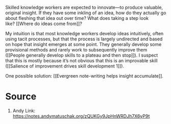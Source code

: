 Skilled knowledge workers are expected to innovate—to produce valuable, original insight. If they have some inkling of an idea, how do they actually go about fleshing that idea out over time? What does taking a step look like? [[Where do ideas come from]]?

My intuition is that most knowledge workers develop ideas intuitively, often using tacit processes, but that the process is largely undirected and based on hope that insight emerges at some point. They generally develop some provisional methods and rarely work to subsequently improve them ([[People generally develop skills to a plateau and then stop]]). I suspect that this is mostly because it’s not obvious that this is an improvable skill ([[Salience of improvement drives skill development 1]]).

One possible solution: [[Evergreen note-writing helps insight accumulate]].

# Source
1. Andy Link: https://notes.andymatuschak.org/zQUKGy9JpHnWRDJh7X6yP9t